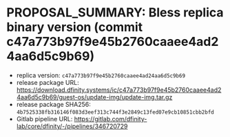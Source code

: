 # PROPOSAL_SUMMARY: Bless replica binary version (commit c47a773b97f9e45b2760caaee4ad24aa6d5c9b69)

* replica version: `c47a773b97f9e45b2760caaee4ad24aa6d5c9b69`
* release package URL: https://download.dfinity.systems/ic/c47a773b97f9e45b2760caaee4ad24aa6d5c9b69/guest-os/update-img/update-img.tar.gz
* release package SHA256: `4b7525338fb316146f083d3eef313c744f3e2849c13fed07e9cb10851cbb2bfd`
* Gitlab pipeline URL: https://gitlab.com/dfinity-lab/core/dfinity/-/pipelines/346720729

